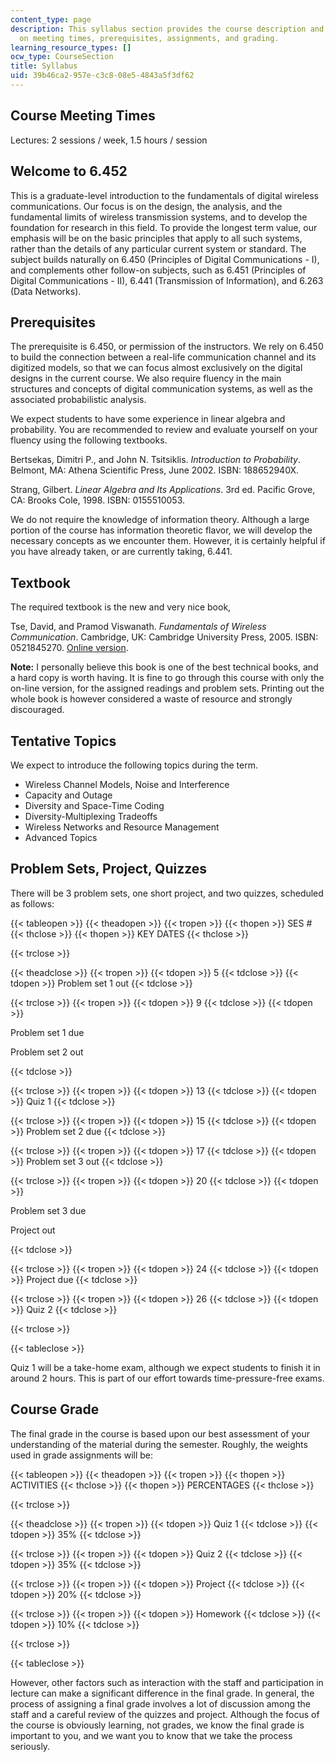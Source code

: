 ```yaml
---
content_type: page
description: This syllabus section provides the course description and information
  on meeting times, prerequisites, assignments, and grading.
learning_resource_types: []
ocw_type: CourseSection
title: Syllabus
uid: 39b46ca2-957e-c3c8-08e5-4843a5f3df62
---
```


Course Meeting Times
--------------------

Lectures: 2 sessions / week, 1.5 hours / session

Welcome to 6.452
----------------

This is a graduate-level introduction to the fundamentals of digital wireless communications. Our focus is on the design, the analysis, and the fundamental limits of wireless transmission systems, and to develop the foundation for research in this field. To provide the longest term value, our emphasis will be on the basic principles that apply to all such systems, rather than the details of any particular current system or standard. The subject builds naturally on 6.450 (Principles of Digital Communications - I), and complements other follow-on subjects, such as 6.451 (Principles of Digital Communications - II), 6.441 (Transmission of Information), and 6.263 (Data Networks).

Prerequisites
-------------

The prerequisite is 6.450, or permission of the instructors. We rely on 6.450 to build the connection between a real-life communication channel and its digitized models, so that we can focus almost exclusively on the digital designs in the current course. We also require fluency in the main structures and concepts of digital communication systems, as well as the associated probabilistic analysis.

We expect students to have some experience in linear algebra and probability. You are recommended to review and evaluate yourself on your fluency using the following textbooks.

Bertsekas, Dimitri P., and John N. Tsitsiklis. _Introduction to Probability_. Belmont, MA: Athena Scientific Press, June 2002. ISBN: 188652940X.

Strang, Gilbert. _Linear Algebra and Its Applications_. 3rd ed. Pacific Grove, CA: Brooks Cole, 1998. ISBN: 0155510053.

We do not require the knowledge of information theory. Although a large portion of the course has information theoretic flavor, we will develop the necessary concepts as we encounter them. However, it is certainly helpful if you have already taken, or are currently taking, 6.441.

Textbook
--------

The required textbook is the new and very nice book,

Tse, David, and Pramod Viswanath. _Fundamentals of Wireless Communication_. Cambridge, UK: Cambridge University Press, 2005. ISBN: 0521845270. [Online version](https://web.stanford.edu/~dntse/papers/book121004.pdf).

**Note:** I personally believe this book is one of the best technical books, and a hard copy is worth having. It is fine to go through this course with only the on-line version, for the assigned readings and problem sets. Printing out the whole book is however considered a waste of resource and strongly discouraged.

Tentative Topics
----------------

We expect to introduce the following topics during the term.

*   Wireless Channel Models, Noise and Interference
*   Capacity and Outage
*   Diversity and Space-Time Coding
*   Diversity-Multiplexing Tradeoffs
*   Wireless Networks and Resource Management
*   Advanced Topics

Problem Sets, Project, Quizzes
------------------------------

There will be 3 problem sets, one short project, and two quizzes, scheduled as follows:

{{< tableopen >}}
{{< theadopen >}}
{{< tropen >}}
{{< thopen >}}
SES #
{{< thclose >}}
{{< thopen >}}
KEY DATES
{{< thclose >}}

{{< trclose >}}

{{< theadclose >}}
{{< tropen >}}
{{< tdopen >}}
5
{{< tdclose >}}
{{< tdopen >}}
Problem set 1 out
{{< tdclose >}}

{{< trclose >}}
{{< tropen >}}
{{< tdopen >}}
9
{{< tdclose >}}
{{< tdopen >}}


Problem set 1 due

Problem set 2 out


{{< tdclose >}}

{{< trclose >}}
{{< tropen >}}
{{< tdopen >}}
13
{{< tdclose >}}
{{< tdopen >}}
Quiz 1
{{< tdclose >}}

{{< trclose >}}
{{< tropen >}}
{{< tdopen >}}
15
{{< tdclose >}}
{{< tdopen >}}
Problem set 2 due
{{< tdclose >}}

{{< trclose >}}
{{< tropen >}}
{{< tdopen >}}
17
{{< tdclose >}}
{{< tdopen >}}
Problem set 3 out
{{< tdclose >}}

{{< trclose >}}
{{< tropen >}}
{{< tdopen >}}
20
{{< tdclose >}}
{{< tdopen >}}


Problem set 3 due

Project out


{{< tdclose >}}

{{< trclose >}}
{{< tropen >}}
{{< tdopen >}}
24
{{< tdclose >}}
{{< tdopen >}}
Project due
{{< tdclose >}}

{{< trclose >}}
{{< tropen >}}
{{< tdopen >}}
26
{{< tdclose >}}
{{< tdopen >}}
Quiz 2
{{< tdclose >}}

{{< trclose >}}

{{< tableclose >}}

Quiz 1 will be a take-home exam, although we expect students to finish it in around 2 hours. This is part of our effort towards time-pressure-free exams.

Course Grade
------------

The final grade in the course is based upon our best assessment of your understanding of the material during the semester. Roughly, the weights used in grade assignments will be:

{{< tableopen >}}
{{< theadopen >}}
{{< tropen >}}
{{< thopen >}}
ACTIVITIES
{{< thclose >}}
{{< thopen >}}
PERCENTAGES
{{< thclose >}}

{{< trclose >}}

{{< theadclose >}}
{{< tropen >}}
{{< tdopen >}}
Quiz 1
{{< tdclose >}}
{{< tdopen >}}
35%
{{< tdclose >}}

{{< trclose >}}
{{< tropen >}}
{{< tdopen >}}
Quiz 2
{{< tdclose >}}
{{< tdopen >}}
35%
{{< tdclose >}}

{{< trclose >}}
{{< tropen >}}
{{< tdopen >}}
Project
{{< tdclose >}}
{{< tdopen >}}
20%
{{< tdclose >}}

{{< trclose >}}
{{< tropen >}}
{{< tdopen >}}
Homework
{{< tdclose >}}
{{< tdopen >}}
10%
{{< tdclose >}}

{{< trclose >}}

{{< tableclose >}}

However, other factors such as interaction with the staff and participation in lecture can make a significant difference in the final grade. In general, the process of assigning a final grade involves a lot of discussion among the staff and a careful review of the quizzes and project. Although the focus of the course is obviously learning, not grades, we know the final grade is important to you, and we want you to know that we take the process seriously.